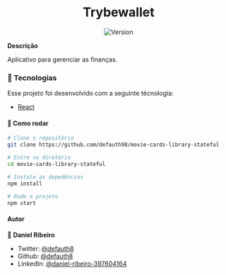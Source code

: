 <h1 align="center">Trybewallet</h1>
<p align="center">
  <img alt="Version" src="https://img.shields.io/badge/version-0.1.0-blue.svg?cacheSeconds=2592000" />
  <a href="https://twitter.com/defauth8" target="_blank">
  </a>
</p>

**Descrição**

Aplicativo para gerenciar as finanças.

### :nut_and_bolt: Tecnologias

Esse projeto foi desenvolvido com a seguinte técnologia:

- [React][reactjs]

[reactjs]: https://reactjs.org

#### :thinking: Como rodar

```bash
# Clone o repositório
git clone https://github.com/defauth98/movie-cards-library-stateful

# Entre no diretório
cd movie-cards-library-stateful

# Instale as depedências
npm install

# Rode o projeto
npm start
```

#### Autor

👤 **Daniel Ribeiro**

- Twitter: [@defauth8](https://twitter.com/defauth8)
- Github: [@defauth8](https://github.com/defauth98)
- LinkedIn: [@daniel-ribeiro-397604164](https://linkedin.com/in/daniel-ribeiro-397604164)
